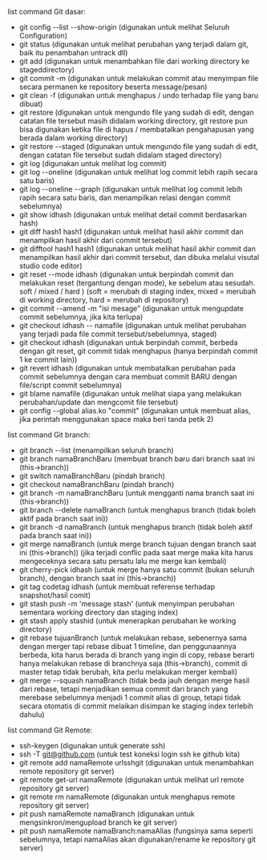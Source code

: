 list command Git dasar:
- git config --list --show-origin (digunakan untuk melihat Seluruh Configuration)
- git status (digunakan untuk melihat perubahan yang terjadi dalam git, baik itu penambahan untrack dll)
- git add (digunakan untuk menambahkan file dari working directory ke stageddirectory)
- git commit -m (digunakan untuk melakukan commit atau menyimpan file secara permanen ke repository beserta message/pesan)
- git clean -f (digunakan untuk menghapus / undo terhadap file yang baru dibuat)
- git restore (digunakan untuk mengundo file yang sudah di edit, dengan catatan file tersebut masih didalam working directory, git restore pun bisa digunakan ketika file di hapus / membatalkan pengahapusan yang berada dalam working directory)
- git restore --staged (digunakan untuk mengundo file yang sudah di edit, dengan catatan file tersebut sudah didalam staged directory)
- git log (digunakan untuk melihat log commit)
- git log --oneline (digunakan untuk melihat log commit lebih rapih secara satu baris)
- git log --oneline --graph (digunakan untuk melihat log commit lebih rapih secara satu baris, dan menampilkan relasi dengan commit sebelumnya)
- git show idhash (digunakan untuk melihat detail commit berdasarkan hash)
- git diff hash1 hash1 (digunakan untuk melihat hasil akhir commit dan menampilkan hasil akhir dari commit tersebut)
- git difftool hash1 hash1 (digunakan untuk melihat hasil akhir commit dan menampilkan hasil akhir dari commit tersebut, dan dibuka melalui visutal studio code editor)
- git reset --mode idhash (digunakan untuk berpindah commit dan melakukan reset (tergantung dengan mode), ke sebelum atau sesudah. soft / mixed / hard )
(soft = merubah di staging index, mixed = merubah di working directory, hard = merubah di repository)
- git commit --amend -m "isi mesage" (digunakan untuk mengupdate commit sebelumnya, jika kita terlupa)
- git checkout idhash -- namafile (digunakan untuk melihat perubahan yang terjadi pada file commit tersebut/sebelumnya, staged)
- git checkout idhash (digunakan untuk berpindah commit, berbeda dengan git reset, git commit tidak menghapus (hanya berpindah commit 1 ke commit lain))
- git revert idhash (digunakan untuk membatalkan perubahan pada commit sebelumnya dengan cara membuat commit BARU dengan file/script commit sebelumnya)
- git blame namafile (digunakan untuk melihat siapa yang melakukan perubahan/update dan mengcomit file tersebut)
- git config --global alias.ko "commit" (digunakan untuk membuat alias, jika perintah menggunakan space maka beri tanda petik 2)

list command Git branch: 
- git branch --list (menampilkan seluruh branch)
- git branch namaBranchBaru (membuat branch baru dari branch saat ini (this->branch))
- git switch namaBranchBaru (pindah branch)
- git checkout namaBranchBaru (pindah branch)
- git branch -m namaBranchBaru (untuk mengganti nama branch saat ini (this->branch))
- git branch --delete namaBranch (untuk menghapus branch (tidak boleh aktif pada branch saat ini))
- git branch -d namaBranch (untuk menghapus branch (tidak boleh aktif pada branch saat ini))
- git merge namaBranch (untuk merge branch tujuan dengan branch saat ini (this->branch))
(jika terjadi conflic pada saat merge maka kita harus mengeceknya secara satu persatu lalu me merge kan kembali)
- git cherry-pick idhash (untuk merge hanya satu commit (bukan seluruh branch), dengan branch saat ini (this->branch))
- git tag codetag idhash (untuk membuat referense terhadap snapshot/hasil comit)
- git stash push -m 'message stash' (untuk menyimpan perubahan sementara working directory dan staging index)
- git stash apply stashid (untuk menerapkan perubahan ke working directory)
- git rebase tujuanBranch (untuk melakukan rebase, sebenernya sama dengan merger tapi rebase dibuat 1 timeline, dan penggunaannya berbeda, kita harus berada di branch yang ingin di copy, rebase berarti hanya melakukan rebase di branchnya saja (this->branch), commit di master tetap tidak berubah, kita perlu melakukan merger kembali)
- git merge --squash namaBranch (tidak beda jauh dengan merge hasil dari rebase, tetapi menjadikan semua commit dari branch yang merebase sebelumnya menjadi 1 commit alias di group, tetapi tidak secara otomatis di commit melaikan disimpan ke staging index terlebih dahulu)


list command Git Remote:
- ssh-keygen (digunakan untuk generate ssh)
- ssh -T git@github.com (untuk test koneksi login ssh ke github kita)
- git remote add namaRemote urlsshgit (digunakan untuk menambahkan remote repository git server)
- git remote get-url namaRemote (digunakan untuk melihat url remote repository git server)
- git remote rm namaRemote (digunakan untuk menghapus remote repository git server)
- pit push namaRemote namaBranch (digunakan untuk mengsinkron/mengupload branch ke git server)
- pit push namaRemote namaBranch:namaAlias (fungsinya sama seperti sebelumnya, tetapi namaAlias akan digunakan/rename ke repository git server)